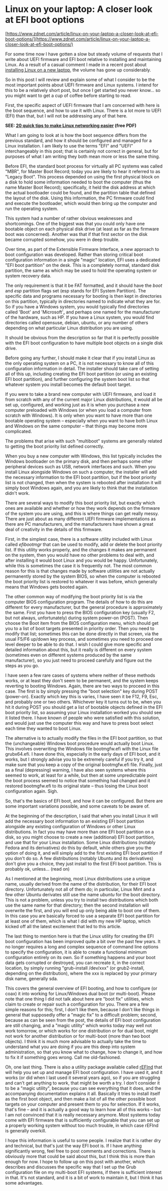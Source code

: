 # Linux on your laptop: A closer look at EFI boot options 

[https://www.zdnet.com/article/linux-on-your-laptop-a-closer-look-at-efi-boot-options/](https://www.zdnet.com/article/linux-on-your-laptop-a-closer-look-at-efi-boot-options/)

For some time now I have gotten a slow but steady volume of requests that I write about UEFI firmware and EFI boot relative to installing and maintaining Linux. As a result of a casual comment I made in a recent post about [installing Linux on a new laptop](https://www.zdnet.com/article/installing-linux-on-a-new-hp-pavilion-14-laptop/), the volume has gone up considerably.

So in this post I will review and explain some of what I consider to be the most important points about UEFI firmware and Linux systems. I intend for this to be a relatively short post, but once I get started you never know... so you might want to get a cup of coffee before starting to read.

First, the specific aspect of UEFI firmware that I am concerned with here is the boot sequence, and how to use it with Linux. There is a lot more to UEFI (EFI) than that, but I will not be addressing any of that here.

**SEE: [20 quick tips to make Linux networking easier](http://www.techrepublic.com/resource-library/whitepapers/20-quick-tips-to-make-linux-networking-easier/?ftag=CMG-01-10aaa1b) (free PDF)**

What I am going to look at is how the boot sequence differs from the previous standard, and how it should be configured and managed for a Linux installation. I am likely to use the terms "EFI" and "UEFI" interchangeably in this post; that is certainly not correct in general, but for purposes of what I am writing they both mean more or less the same thing.

Before EFI, the standard boot process for virtually all PC systems was called "MBR", for Master Boot Record; today you are likely to hear it referred to as "Legacy Boot". This process depended on using the first physical block on a disk to hold some information needed to boot the computer (thus the name Master Boot Record); specifically, it held the disk address at which the actual bootloader could be found, and the partition table that defined the layout of the disk. Using this information, the PC firmware could find and execute the bootloader, which would then bring up the computer and run the operating system.

This system had a number of rather obvious weaknesses and shortcomings. One of the biggest was that you could only have one bootable object on each physical disk drive (at least as far as the firmware boot was concerned). Another was that if that first sector on the disk became corrupted somehow, you were in deep trouble.

Over time, as part of the Extensible Firmware Interface, a new approach to boot configuration was developed. Rather than storing critical boot configuration information in a single "magic" location, EFI uses a dedicated "EFI boot partition" on the desk. This is a completely normal, standard disk partition, the same as which may be used to hold the operating system or system recovery data.

The only requirement is that it be FAT formatted, and it should have the *boot* and *esp* partition flags set (esp stands for EFI System Partition). The specific data and programs necessary for booting is then kept in directories on this partition, typically in directories named to indicate what they are for. So if you have a Windows system, you would typically find directories called 'Boot' and 'Microsoft'**,** and perhaps one named for the manufacturer of the hardware, such as HP. If you have a Linux system, you would find directories called opensuse, debian, ubuntu, or any number of others depending on what particular Linux distribution you are using.

It should be obvious from the description so far that it is perfectly possible with the EFI boot configuration to have multiple boot objects on a single disk drive.

Before going any further, I should make it clear that if you install Linux as the only operating system on a PC, it is not necessary to know all of this configuration information in detail. The installer should take care of setting all of this up, including creating the EFI boot partition (or using an existing EFI boot partition), and further configuring the system boot list so that whatever system you install becomes the default boot target.

If you were to take a brand new computer with UEFI firmware, and load it from scratch with any of the current major Linux distributions, it would all be set up, configured, and working just as it is when you purchase a new computer preloaded with Windows (or when you load a computer from scratch with Windows). It is only when you want to have more than one bootable operating system – especially when you want to have both Linux and Windows on the same computer – that things may become more complicated.

The problems that arise with such "multiboot" systems are generally related to getting the boot priority list defined correctly.

When you buy a new computer with Windows, this list typically includes the Windows bootloader on the primary disk, and then perhaps some other peripheral devices such as USB, network interfaces and such. When you install Linux alongside Windows on such a computer, the installer will add the necessary information to the EFI boot partition, but if the boot priority list is not changed, then when the system is rebooted after installation it will simply boot Windows again, and you are likely to think that the installation didn't work.

There are several ways to modify this boot priority list, but exactly which ones are available and whether or how they work depends on the firmware of the system you are using, and this is where things can get really messy. There are just about as many different UEFI firmware implementations as there are PC manufacturers, and the manufacturers have shown a great deal of creativity in the details of this firmware.

First, in the simplest case, there is a software utility included with Linux called *efibootmgr* that can be used to modify, add or delete the boot priority list. If this utility works properly, and the changes it makes are permanent on the system, then you would have no other problems to deal with, and after installing it would boot Linux and you would be happy. Unfortunately, while this is sometimes the case it is frequently not. The most common reason for this is that changes made by software utilities are not actually permanently stored by the system BIOS, so when the computer is rebooted the boot priority list is restored to whatever it was before, which generally means that Windows gets booted again.

The other common way of modifying the boot priority list is via the computer BIOS configuration program. The details of how to do this are different for every manufacturer, but the general procedure is approximately the same. First you have to press the BIOS configuration key (usually F2, but not always, unfortunately) during system power-on (POST). Then choose the Boot item from the BIOS configuration menu, which should get you to a list of boot targets presented in priority order. Then you need to modify that list; sometimes this can be done directly in that screen, via the usual F5/F6 up/down key process, and sometimes you need to proceed one level deeper to be able to do that. I wish I could give more specific and detailed information about this, but it really is different on every system (sometimes even on different systems produced by the same manufacturer), so you just need to proceed carefully and figure out the steps as you go.

I have seen a few rare cases of systems where neither of these methods works, or at least they don't seem to be permanent, and the system keeps reverting to booting Windows. Again, there are two ways to proceed in this case. The first is by simply pressing the "boot selection" key during POST (power-on). Exactly which key this is varies, I have seen it be F12, F9, Esc, and probably one or two others. Whichever key it turns out to be, when you hit it during POST you should get a list of bootable objects defined in the EFI boot priority list, so assuming your Linux installation worked you should see it listed there. I have known of people who were satisfied with this solution, and would just use the computer this way and have to press boot select each time they wanted to boot Linux.

The alternative is to actually modify the files in the EFI boot partition, so that the (unchangeable) Windows boot procedure would actually boot Linux. This involves overwriting the Windows file bootmgfw.efi with the Linux file grubx64.efi. I have done this, especially in the early days of EFI boot, and it works, but I strongly advise you to be extremely careful if you try it, and make sure that you keep a copy of the original bootmgfw.efi file. Finally, just as a final (depressing) warning, I have also seen systems where this seemed to work, at least for a while, but then at some unpredictable point the boot process seemed to notice that something had changed and it restored bootmgfw.efi to its original state – thus losing the Linux boot configuration again. Sigh.

So, that's the basics of EFI boot, and how it can be configured. But there are some important variations possible, and some caveats to be aware of.

At the beginning of the description, I said that when you install Linux it will add the necessary boot information to an existing EFI boot partition alongside any existing configuration of Windows or other Linux distributions. In fact you may have more than one EFI boot partition on a disk, so you might choose to create a new (additional) EFI boot partition, and use that for your Linux installation. Some Linux distributions (notably Fedora and its derivatives) do this by default, while others give you the option of doing it, and will simply add to the first existing EFI boot partition if you don't do so. A few distributions (notably Ubuntu and its derivatives) don't give you a choice, they just install to the first EFI boot partition. This is probably ok, unless... (read on)

As I mentioned at the beginning, most Linux distributions use a unique name, usually derived from the name of the distribution, for their EFI boot directory. Unfortunately not all of them do; in particular, Linux Mint and a few other Ubuntu derivates still use the name *ubuntu* for the boot directory. This is not a problem, unless you try to install two distributions which both use the same name for that directory; then the second installation will overwrite the first, and you will end up only being able to boot one of them. In this case you are basically forced to use a separate EFI boot partition for at least one of them, which is what I did with my new HP laptop, which kicked off all the latest excitement that led to this article.

The last thing to mention here is that the Linux utility for creating the EFI boot configuration has been improved quite a bit over the past few years. It no longer requires a long and complex sequence of command line options to specify the configuration, it is able to create a functional minimum configuration entirely on its own. So if something happens and your boot data gets corrupted or destroyed, you can recreate it, in the correct location, by simply running "grub-install /dev/xxx" (or grub2-install, depending on the distribution), where the xxx is replaced by your primary disk name, generally sda.

This covers the general overview of EFI booting, and how to configure (or coax) it into working for Linux/Windows dual boot (or multi-boot). Please note that one thing I did not talk about here are "boot fix" utilities, which claim to create or repair such a configuration for you. There are a few simple reasons for this; first, I don't like them, because I don't like things in general that supposedly offer a "magic fix" to a difficult problem; second, because as can be seen from the post, the details of EFI boot configuration are still changing, and a "magic utility" which works today may well not work tomorrow, or which works for one distribution or for dual boot, might not work for another distribution or for multi-boot (more than two boot objects). I think it is much more advisable to actually take the time to understand what you are doing if you are this deep into system administration, so that you know what to change, how to change it, and how to fix it if something goes wrong. Call me old-fashioned.

Oh, one last thing. There is also a utility package available called [rEFInd](http://www.rodsbooks.com/refind/) that will help you set up and manage EFI boot configuration. I have used it, and it works (or did when I last used it several years ago), so if you are struggling and can't get anything to work, that might be worth a try. I don't consider it to be a "magic utility", because you can see everything that it does, and the accompanying documentation explains it all. Basically it tries to install itself as the first boot object, and then make a list of all the other possible boot targets on your computer and present them to you for selection. If it works, that's fine – and it is actually a good way to learn how all of this works – but I am not convinced that it is really necessary anymore. Most systems today come with EFI firmware that is sufficiently configurable that you can set up a properly working system without too much trouble, in which case rEFInd is generally overkill.

I hope this information is useful to some people. I realize that it is rather dry and technical, but that's just the way EFI boot is. If I have anything significantly wrong, feel free to post comments and corrections. There is obviously more that could be said about this, but I think this is more than enough for now. I hope to follow up on this post with another, which describes and discusses the specific way that I set up the Grub configuration file on my multi-boot EFI systems, if there is sufficient interest in that. It's not standard, and it is a bit of work to maintain it, but I think it has some advantages.